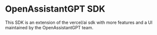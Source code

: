 # OpenAssistantGPT SDK

This SDK is an extension of the vercel/ai sdk with more features and a UI maintained by the OpenAssistantGPT team.